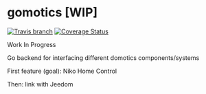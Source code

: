 # gomotics [WIP]

[![Travis branch](https://img.shields.io/travis/mch1307/gomotics/master.svg)](https://travis-ci.org/mch1307/gomotics)
[![Coverage Status](https://coveralls.io/repos/github/mch1307/gomotics/badge.svg?branch=master)](https://coveralls.io/github/mch1307/gomotics?branch=master)

Work In Progress

Go backend for interfacing different domotics components/systems

First feature (goal): Niko Home Control

Then: link with Jeedom
